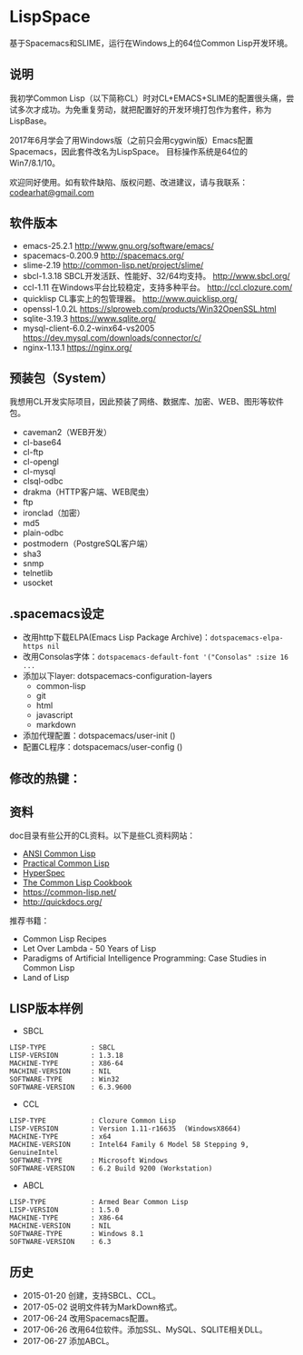 # LispSpace
基于Spacemacs和SLIME，运行在Windows上的64位Common Lisp开发环境。

## 说明
我初学Common Lisp（以下简称CL）时对CL+EMACS+SLIME的配置很头痛，尝试多次才成功。为免重复劳动，就把配置好的开发环境打包作为套件，称为LispBase。

2017年6月学会了用Windows版（之前只会用cygwin版）Emacs配置Spacemacs，因此套件改名为LispSpace。
目标操作系统是64位的Win7/8.1/10。

欢迎同好使用。如有软件缺陷、版权问题、改进建议，请与我联系：codearhat@gmail.com

## 软件版本
* emacs-25.2.1
  http://www.gnu.org/software/emacs/
* spacemacs-0.200.9
  http://spacemacs.org/
* slime-2.19
  http://common-lisp.net/project/slime/
* sbcl-1.3.18
  SBCL开发活跃、性能好、32/64均支持。
  http://www.sbcl.org/
* ccl-1.11
  在Windows平台比较稳定，支持多种平台。
  http://ccl.clozure.com/
* quicklisp
  CL事实上的包管理器。
  http://www.quicklisp.org/
* openssl-1.0.2L
  https://slproweb.com/products/Win32OpenSSL.html
* sqlite-3.19.3
  https://www.sqlite.org/
* mysql-client-6.0.2-winx64-vs2005
  https://dev.mysql.com/downloads/connector/c/
* nginx-1.13.1
  https://nginx.org/

## 预装包（System）
我想用CL开发实际项目，因此预装了网络、数据库、加密、WEB、图形等软件包。
* caveman2（WEB开发）
* cl-base64
* cl-ftp
* cl-opengl
* cl-mysql
* clsql-odbc
* drakma（HTTP客户端、WEB爬虫）
* ftp
* ironclad（加密）
* md5
* plain-odbc
* postmodern（PostgreSQL客户端）
* sha3
* snmp
* telnetlib
* usocket

## .spacemacs设定
* 改用http下载ELPA(Emacs Lisp Package Archive)：`dotspacemacs-elpa-https nil`
* 改用Consolas字体：`dotspacemacs-default-font '("Consolas" :size 16 ...`
* 添加以下layer: dotspacemacs-configuration-layers
  * common-lisp
  * git
  * html
  * javascript
  * markdown
* 添加代理配置：dotspacemacs/user-init ()
* 配置CL程序：dotspacemacs/user-config ()

## 修改的热键：

## 资料
doc目录有些公开的CL资料。以下是些CL资料网站：
* [ANSI Common Lisp](http://acl.readthedocs.io/en/latest/zhCN/index.html)
* [Practical Common Lisp](http://www.gigamonkeys.com/book/)
* [HyperSpec](http://www.lispworks.com/documentation/HyperSpec/Front/index.htm)
* [The Common Lisp Cookbook](http://cl-cookbook.sourceforge.net/)
* https://common-lisp.net/
* http://quickdocs.org/

推荐书籍：
* Common Lisp Recipes
* Let Over Lambda - 50 Years of Lisp
* Paradigms of Artificial Intelligence Programming: Case Studies in Common Lisp
* Land of Lisp

## LISP版本样例
* SBCL
```
LISP-TYPE           : SBCL
LISP-VERSION        : 1.3.18
MACHINE-TYPE        : X86-64
MACHINE-VERSION     : NIL
SOFTWARE-TYPE       : Win32
SOFTWARE-VERSION    : 6.3.9600
```

* CCL
```
LISP-TYPE           : Clozure Common Lisp
LISP-VERSION        : Version 1.11-r16635  (WindowsX8664)
MACHINE-TYPE        : x64
MACHINE-VERSION     : Intel64 Family 6 Model 58 Stepping 9, GenuineIntel
SOFTWARE-TYPE       : Microsoft Windows
SOFTWARE-VERSION    : 6.2 Build 9200 (Workstation)
```

* ABCL
```
LISP-TYPE           : Armed Bear Common Lisp
LISP-VERSION        : 1.5.0
MACHINE-TYPE        : X86-64
MACHINE-VERSION     : NIL
SOFTWARE-TYPE       : Windows 8.1
SOFTWARE-VERSION    : 6.3
```

## 历史
* 2015-01-20 创建，支持SBCL、CCL。
* 2017-05-02 说明文件转为MarkDown格式。
* 2017-06-24 改用Spacemacs配置。
* 2017-06-26 改用64位软件。添加SSL、MySQL、SQLITE相关DLL。
* 2017-06-27 添加ABCL。